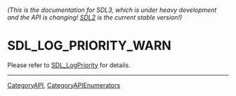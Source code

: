 ###### (This is the documentation for SDL3, which is under heavy development and the API is changing! [SDL2](https://wiki.libsdl.org/SDL2/) is the current stable version!)
# SDL_LOG_PRIORITY_WARN

Please refer to [SDL_LogPriority](SDL_LogPriority) for details.

----
[CategoryAPI](CategoryAPI), [CategoryAPIEnumerators](CategoryAPIEnumerators)

